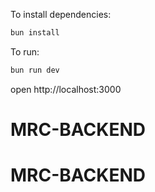 To install dependencies:
```sh
bun install
```

To run:
```sh
bun run dev
```

open http://localhost:3000
# MRC-BACKEND
# MRC-BACKEND
